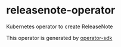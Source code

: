 # releasenote-operator
Kubernetes operator to create ReleaseNote

This operator is generated by [operator-sdk](https://github.com/operator-framework/operator-sdk)

